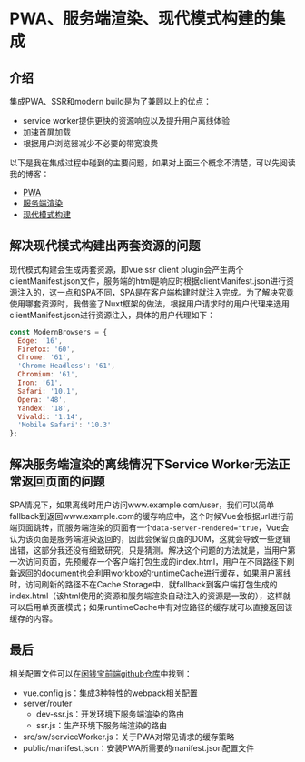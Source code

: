 # PWA、服务端渲染、现代模式构建的集成

## 介绍

集成PWA、SSR和modern build是为了兼顾以上的优点：

- service worker提供更快的资源响应以及提升用户离线体验
- 加速首屏加载
- 根据用户浏览器减少不必要的带宽浪费

以下是我在集成过程中碰到的主要问题，如果对上面三个概念不清楚，可以先阅读我的博客：

- [PWA](渐进式Web应用PWA.html)
- [服务端渲染](服务端渲染开发记录.html)
- [现代模式构建](现代模式打包.html)



## 解决现代模式构建出两套资源的问题

现代模式构建会生成两套资源，即vue ssr client plugin会产生两个clientManifest.json文件，服务端的html是响应时根据clientManifest.json进行资源注入的，这一点和SPA不同，SPA是在客户端构建时就注入完成。为了解决究竟使用哪套资源时，我借鉴了Nuxt框架的做法，根据用户请求时的用户代理来选用clientManifest.json进行资源注入，具体的用户代理如下：

```js
const ModernBrowsers = {
  Edge: '16',
  Firefox: '60',
  Chrome: '61',
  'Chrome Headless': '61',
  Chromium: '61',
  Iron: '61',
  Safari: '10.1',
  Opera: '48',
  Yandex: '18',
  Vivaldi: '1.14',
  'Mobile Safari': '10.3'
};
```

## 解决服务端渲染的离线情况下Service Worker无法正常返回页面的问题

SPA情况下，如果离线时用户访问www.example.com/user，我们可以简单fallback到返回www.example.com的缓存响应中，这个时候Vue会根据url进行前端页面跳转，而服务端渲染的页面有一个`data-server-rendered="true`，Vue会认为该页面是服务端渲染返回的，因此会保留页面的DOM，这就会导致一些逻辑出错，这部分我还没有细致研究，只是猜测。解决这个问题的方法就是，当用户第一次访问页面，先预缓存一个客户端打包生成的index.html，用户在不同路径下刷新返回的document也会利用workbox的runtimeCache进行缓存，如果用户离线时，访问刷新的路径不在Cache Storage中，就fallback到客户端打包生成的index.html（该html使用的资源和服务端渲染自动注入的资源是一致的），这样就可以启用单页面模式；如果runtimeCache中有对应路径的缓存就可以直接返回该缓存的内容。



## 最后

相关配置文件可以在[闲钱宝前端github仓库](https://github.com/earnsparemoney/frontend)中找到：

- vue.config.js：集成3种特性的webpack相关配置
- server/router
  - dev-ssr.js：开发环境下服务端渲染的路由
  - ssr.js：生产环境下服务端渲染的路由
- src/sw/serviceWorker.js：关于PWA对常见请求的缓存策略
- public/manifest.json：安装PWA所需要的manifest.json配置文件